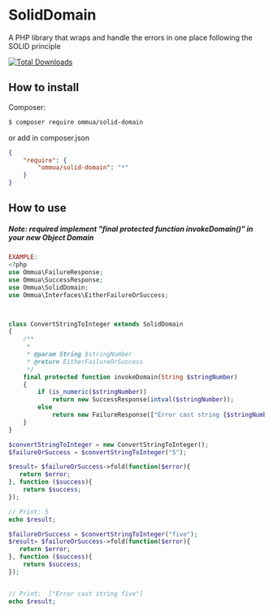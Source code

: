 # SolidDomain

A PHP library that wraps and handle the errors in one place following the SOLID principle

[![Total Downloads](https://poser.pugx.org/ommua/solid-domain/downloads)](https://packagist.org/packages/ommua/solid-domain)

## How to install

Composer:

```sh
$ composer require ommua/solid-domain
```

or add in composer.json

```json
{
    "require": {
        "ommua/solid-domain": "*"
    }
}
```

## How to use

##### Note: required implement "final protected function invokeDomain()" in your new Object Domain
```php
EXAMPLE: 
<?php
use Ommua\FailureResponse;
use Ommua\SuccessResponse;
use Ommua\SolidDomain;
use Ommua\Interfaces\EitherFailureOrSuccess;



class ConvertStringToInteger extends SolidDomain
{
    /**
     *  
     * @param String $stringNumber
     * @return EitherFailureOrSuccess
     */
    final protected function invokeDomain(String $stringNumber)
    {
        if (is_numeric($stringNumber))
            return new SuccessResponse(intval($stringNumber));
        else
            return new FailureResponse(["Error cast string {$stringNumber}"]);
    }
}

$convertStringToInteger = new ConvertStringToInteger();
$failureOrSuccess = $convertStringToInteger("5");

$result= $failureOrSuccess->fold(function($error){
   return $error;
}, function ($success){
    return $success;
});

// Print: 5
echo $result;

$failureOrSuccess = $convertStringToInteger("five");
$result= $failureOrSuccess->fold(function($error){
   return $error;
}, function ($success){
    return $success;
});


// Print:  ["Error cast string five"]
echo $result;

```